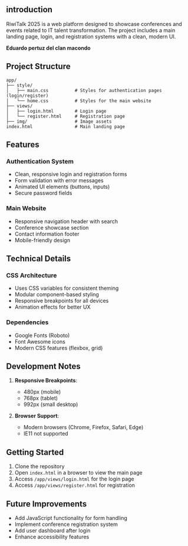 ## introduction
RiwiTalk 2025 is a web platform designed to showcase conferences and events related to IT talent transformation. The project includes a main landing page, login, and registration systems with a clean, modern UI.

**Eduardo pertuz del clan macondo**

## Project Structure

```
app/
├── style/
│   ├── main.css          # Styles for authentication pages (login/register)
│   └── home.css          # Styles for the main website
├── views/
│   ├── login.html        # Login page
│   └── register.html     # Registration page
├── img/                  # Image assets
index.html                # Main landing page
```

## Features

### Authentication System
- Clean, responsive login and registration forms
- Form validation with error messages
- Animated UI elements (buttons, inputs)
- Secure password fields

### Main Website
- Responsive navigation header with search
- Conference showcase section
- Contact information footer
- Mobile-friendly design

## Technical Details

### CSS Architecture
- Uses CSS variables for consistent theming
- Modular component-based styling
- Responsive breakpoints for all devices
- Animation effects for better UX

### Dependencies
- Google Fonts (Roboto)
- Font Awesome icons
- Modern CSS features (flexbox, grid)

## Development Notes

1. **Responsive Breakpoints**:
   - 480px (mobile)
   - 768px (tablet)
   - 992px (small desktop)

2. **Browser Support**:
   - Modern browsers (Chrome, Firefox, Safari, Edge)
   - IE11 not supported

## Getting Started

1. Clone the repository
2. Open `index.html` in a browser to view the main page
3. Access `/app/views/login.html` for the login page
4. Access `/app/views/register.html` for registration

## Future Improvements
- Add JavaScript functionality for form handling
- Implement conference registration system
- Add user dashboard after login
- Enhance accessibility features
